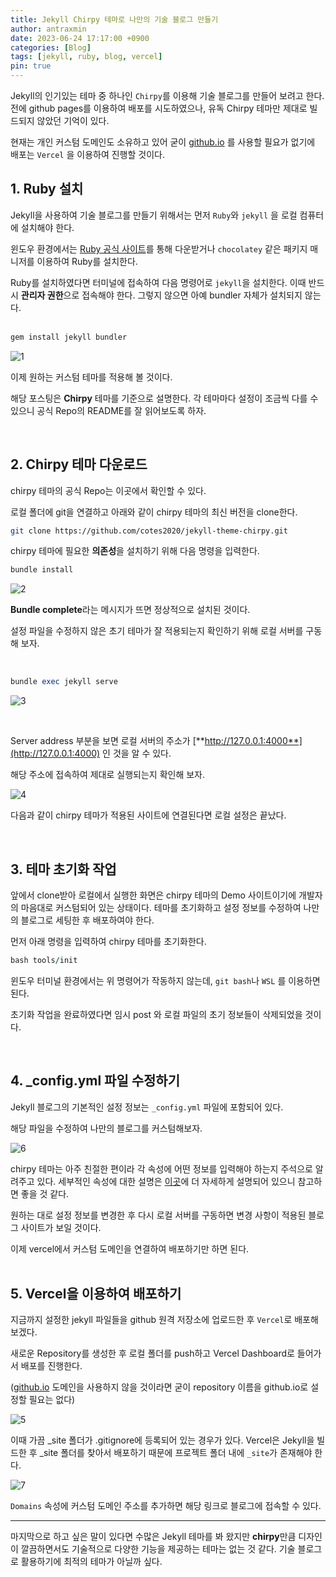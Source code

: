 ```yaml
---
title: Jekyll Chirpy 테마로 나만의 기술 블로그 만들기
author: antraxmin
date: 2023-06-24 17:17:00 +0900
categories: [Blog]
tags: [jekyll, ruby, blog, vercel]
pin: true
---
```


Jekyll의 인기있는 테마 중 하나인 `Chirpy`를 이용해 기술 블로그를 만들어 보려고 한다. 전에 github pages를 이용하여 배포를 시도하였으나, 유독 Chirpy 테마만 제대로 빌드되지 않았던 기억이 있다.

현재는 개인 커스텀 도메인도 소유하고 있어 굳이 [github.io](http://github.io) 를 사용할 필요가 없기에 배포는 `Vercel` 을 이용하여 진행할 것이다. <br />

## 1. Ruby 설치

Jekyll을 사용하여 기술 블로그를 만들기 위해서는 먼저 `Ruby`와 `jekyll` 을 로컬 컴퓨터에 설치해야 한다.

윈도우 환경에서는 [Ruby 공식 사이트](https://www.ruby-lang.org/en/downloads/)를 통해 다운받거나 `chocolatey` 같은 패키지 매니저를 이용하여 Ruby를 설치한다.

Ruby를 설치하였다면 터미널에 접속하여 다음 명령어로 `jekyll`을 설치한다. 이때 반드시 **관리자 권한**으로 접속해야 한다. 그렇지 않으면 아예 bundler 자체가 설치되지 않는다. <br /><br />

```bash
gem install jekyll bundler
```

![1](https://github.com/Antraxmin/Antraxmin-Blog/assets/77287236/c8296624-ff1b-4ca5-b294-b8f630895e84)

이제 원하는 커스텀 테마를 적용해 볼 것이다.

해당 포스팅은 **Chirpy** 테마를 기준으로 설명한다. 각 테마마다 설정이 조금씩 다를 수 있으니 공식 Repo의 README를 잘 읽어보도록 하자. <br />

<br />

## 2. Chirpy 테마 다운로드

chirpy 테마의 공식 Repo는 이곳에서 확인할 수 있다.

로컬 폴더에 git을 연결하고 아래와 같이 chirpy 테마의 최신 버전을 clone한다.

```bash
git clone https://github.com/cotes2020/jekyll-theme-chirpy.git
```

chirpy 테마에 필요한 **의존성**을 설치하기 위해 다음 명령을 입력한다.

```ruby
bundle install
```

![2](https://github.com/Antraxmin/Antraxmin-Blog/assets/77287236/3e9cfa19-1311-4e88-b707-b1f926afb7f4)

**Bundle complete**라는 메시지가 뜨면 정상적으로 설치된 것이다.

설정 파일을 수정하지 않은 초기 테마가 잘 적용되는지 확인하기 위해 로컬 서버를 구동해 보자.

<br />

```ruby
bundle exec jekyll serve
```

![3](https://github.com/Antraxmin/Antraxmin-Blog/assets/77287236/abaabe0b-9fa1-447e-a8a0-18454b11b118)

<br />

Server address 부분을 보면 로컬 서버의 주소가 [**http://127.0.0.1:4000**](http://127.0.0.1:4000) 인 것을 알 수 있다.

해당 주소에 접속하여 제대로 실행되는지 확인해 보자.

![4](https://github.com/Antraxmin/Antraxmin-Blog/assets/77287236/3700e2f2-058d-4b4a-ab14-0e9e7e0678ec)

다음과 같이 chirpy 테마가 적용된 사이트에 연결된다면 로컬 설정은 끝났다.

<br />

## 3. 테마 초기화 작업

앞에서 clone받아 로컬에서 실행한 화면은 chirpy 테마의 Demo 사이트이기에 개발자의 마음대로 커스텀되어 있는 상태이다. 테마를 초기화하고 설정 정보를 수정하여 나만의 블로그로 세팅한 후 배포하여야 한다.

먼저 아래 명령을 입력하여 chirpy 테마를 초기화한다.

```ruby
bash tools/init
```

윈도우 터미널 환경에서는 위 명령어가 작동하지 않는데, `git bash`나 `WSL` 를 이용하면 된다.

초기화 작업을 완료하였다면 임시 post 와 로컬 파일의 초기 정보들이 삭제되었을 것이다.

<br />

## 4. \_config.yml 파일 수정하기

Jekyll 블로그의 기본적인 설정 정보는 `_config.yml` 파일에 포함되어 있다.

해당 파일을 수정하여 나만의 블로그를 커스텀해보자.

![6](https://github.com/Antraxmin/Antraxmin-Blog/assets/77287236/7af686b9-039b-4b67-8c1a-caded32cb1bf)

chirpy 테마는 아주 친절한 편이라 각 속성에 어떤 정보를 입력해야 하는지 주석으로 알려주고 있다.
세부적인 속성에 대한 설명은 [이곳](https://www.irgroup.org/posts/jekyll-chirpy/)에 더 자세하게 설명되어 있으니 참고하면 좋을 것 같다.

원하는 대로 설정 정보를 변경한 후 다시 로컬 서버를 구동하면 변경 사항이 적용된 블로그 사이트가 보일 것이다. <br />

이제 vercel에서 커스텀 도메인을 연결하여 배포하기만 하면 된다. <br /><br />

## 5. Vercel을 이용하여 배포하기

지금까지 설정한 jekyll 파일들을 github 원격 저장소에 업로드한 후 `Vercel`로 배포해 보겠다.

새로운 Repository를 생성한 후 로컬 폴더를 push하고 Vercel Dashboard로 들어가서 배포를 진행한다.

([github.io](http://github.io) 도메인을 사용하지 않을 것이라면 굳이 repository 이름을 github.io로 설정할 필요는 없다)

![5](https://github.com/Antraxmin/Antraxmin-Blog/assets/77287236/99a71d8e-e83c-4d67-a352-e14cb27ebf53)

이때 가끔 \_site 폴더가 .gitignore에 등록되어 있는 경우가 있다. Vercel은 Jekyll을 빌드한 후 \_site 폴더를 찾아서 배포하기 때문에 프로젝트 폴더 내에 `_site`가 존재해야 한다.

![7](https://github.com/Antraxmin/Antraxmin-Blog/assets/77287236/7b6548ad-30b2-4b37-a444-54f908903066)

`Domains` 속성에 커스텀 도메인 주소를 추가하면 해당 링크로 블로그에 접속할 수 있다.

---

마지막으로 하고 싶은 말이 있다면 수많은 Jekyll 테마를 봐 왔지만 **chirpy**만큼 디자인이 깔끔하면서도 기술적으로 다양한 기능을 제공하는 테마는 없는 것 같다. 기술 블로그로 활용하기에 최적의 테마가 아닐까 싶다.

